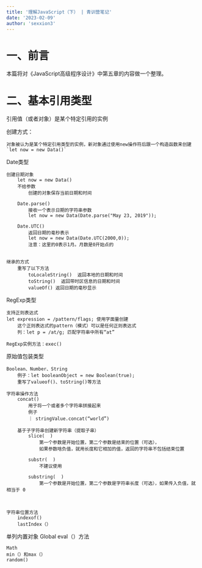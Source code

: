 ```yaml
---
title: '理解JavaScript（下） | 青训营笔记'
date: '2023-02-09'
author: 'sexxion3'
---
```


# 一、前言
本篇将对《JavaScript高级程序设计》中第五章的内容做一个整理。
# 二、基本引用类型
引用值（或者对象）是某个特定引用的实例

创建方式：

    对象被认为是某个特定引用类型的实例，新对象通过使用new操作符后跟一个构造函数来创建
    `let now = new Data()`

Date类型

    创建日期对象
        let now = new Data()
        不给参数
            创建的对象保存当前日期和时间

        Date.parse()
            接收一个表示日期的字符串参数
            let now = new Data(Date.parse("May 23, 2019"));

        Date.UTC()
            返回日期的毫秒表示
            let now = new Data(Date.UTC(2000,0));
            注意：这里的0表示1月。月数是0开始点的


    继承的方式
        重写了以下方法
            toLocaleString()  返回本地的日期和时间
            toString()  返回带时区信息的日期和时间
            valueOf() 返回日期的毫秒显示



RegExp类型

    支持正则表达式
    let expression = /pattern/flags; 使用字面量创建
        这个正则表达式的pattern（模式）可以是任何正则表达式
        列：let p = /at/g; 匹配字符串中所有“at”

    RegExp实例方法：exec()

原始值包装类型

    Boolean、Number、String
        例子：let booleanObject = new Boolean(true);
        重写了valueof()、toString()等方法

    字符串操作方法
        concat()
            用于将一个或者多个字符串拼接起来
            例子
            ｜ stringValue.concat(“world”)

        基于子字符串创建新字符串（提取子串）
            slice(  )
                第一个参数是开始位置，第二个参数是结束的位置（可选），
                如果参数啥负值，就用长度和它相加的值，返回的字符串不包括结束位置

            substr(  )
                不建议使用

            substring(  )
                第一个参数是开始位置，第二个参数是字符串长度（可选），如果传入负值，就相当于 0



    字符串位置方法
        indexof()
        lastIndex（）


单列内置对象
    Global
        eval（）方法

    Math
    min（）和max（）
    random()